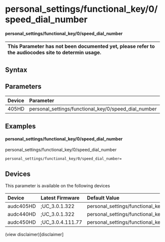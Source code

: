 ﻿---
description: personal_settings/functional_key/0/speed_dial_number
search: false
---

# personal_settings/functional_key/0/speed_dial_number

#### personal_settings/functional_key/0/speed_dial_number


| This Parameter has not been documented yet, please refer to the audiocodes site to determin usage.  | 
| :--- |

## Syntax

## Parameters
|Device|Parameter|value|Description|
|:---|:---|:---|:---|
| 405HD | personal_settings/functional_key/0/speed_dial_number |  |  |

## Examples
#### personal_settings/functional_key/0/speed_dial_number

personal_settings/functional_key/0/speed_dial_number

```
personal_settings/functional_key/0/speed_dial_number=
```

## Devices
This parameter is available on the following devices

| Device | Latest Firmware | Default Value |
|:---|:---|:---|
| audc405HD | ;UC_3.0.1.322 | personal_settings/functional_key/0/speed_dial_number= 
| audc440HD | ;UC_3.0.1.322 | personal_settings/functional_key/0/speed_dial_number= 
| audc450HD | ;UC_3.0.4.111.77 | personal_settings/functional_key/0/speed_dial_number= 

(view disclaimer)[disclaimer]
